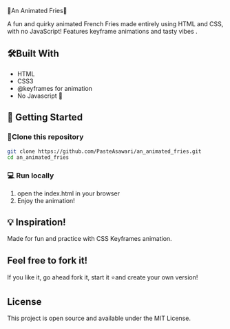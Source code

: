 🍟An Animated Fries🤤

A fun and quirky animated French Fries made entirely using HTML and CSS, with no JavaScript!
Features keyframe animations and tasty vibes .

## 🛠️Built With
- HTML
- CSS3
- @keyframes for animation
- No Javascript 🎉

## 🚀 Getting Started
### 📁Clone this repository
```bash
git clone https://github.com/PasteAsawari/an_animated_fries.git
cd an_animated_fries
``` 
### 💻 Run locally 
1. open the index.html in your browser
2.  Enjoy the animation!

## 💡 Inspiration!
Made for fun and practice with CSS Keyframes animation.

## Feel free to fork it!
If you like it, go ahead fork it, start it ⭐and  create your own version!

## License
This project is open source and available under the MIT License.
